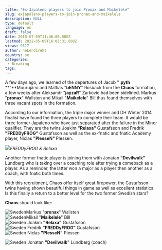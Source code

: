 ```yaml
---
title: "Ex-Japaleno players to join Pronax and Maikelele"
slug: exjapaleno-players-to-join-pronax-and-maikelele
description: NULL
type: default
language: en
draft: false
date: 2018-07-09T11:46:08.000Z
lastmod: 2022-05-09T16:02:31.000Z
views: 9517
author: neLendirekt
country: se
categories:
 - Breaking
tags:
---
```

A few days ago, we learned of the departures of Jacob **"** **pyth** **"**Mourujärvi and Mattias "**bENNY**" Rosback from the **Chaos** formation, a few weeks after Aleksandr "**jayzaR**" Zarkovic had been sidelined. Markus "**pronax**" Wallsten and Mikail "**Maikelele**" Bill thus found themselves with three vacant spots in the formation.

According to our information, the triple major winner and DH Winter 2014 finalist have found the three players to complete their team. It would be three former Japaleno who have just separated after the failure in the Minor qualifier. They are the twins Joakim **"Relaxa"** Gustafsson and Fredrik **"FREDDyFROG"** Gustafsson as well as the ex-fnatic and fnatic Academy player, Niclas **"PlesseN"** Plessen.

![](https://flickshot-ue.s3.eu-west-2.amazonaws.com/flickshot/picture/5b2ffc6d74a8c/pic.jpg)_FREDDyFROG & Relaxa_

Another former fnatic player is joining them with Jonatan **"Devilwalk"** Lundberg who is taking over a coaching role after trying a comeback as a player. As a reminder, the latter won a major as a player then another as a coach, with fnatic both times.

With this recruitment, Chaos offer itself great firepower, the Gustafsson twins having shown beautiful things in game as well as excellent statistics. Is this finally a return to a better level for the two former Swedish stars?

**Chaos** should look like:

![Sweden](/images/countries/se.svg)⁠Markus "**pronax**" Wallsten  
![Sweden](/images/countries/se.svg)⁠Mikail "**Maikelele**" Bill  
![Sweden](/images/countries/se.svg)⁠ Joakim **"Relaxa"** Gustafsson  
![Sweden](/images/countries/se.svg)⁠ Fredrik **"FREDDyFROG"** Gustafsson  
![Sweden](/images/countries/se.svg)⁠ Niclas **"PlesseN"** Plessen

![Sweden](/images/countries/se.svg)⁠ Jonatan **"Devilwalk"** Lundberg (coach)
